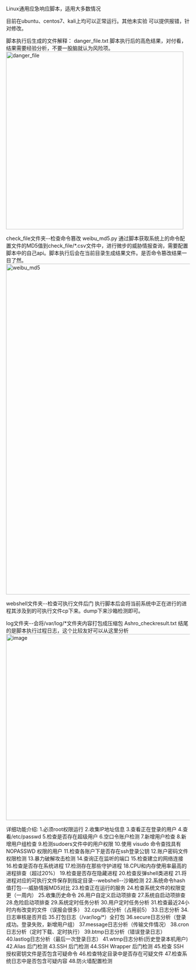 Linux通用应急响应脚本，适用大多数情况

目前在ubuntu、centos7、kali上均可以正常运行。其他未实验 可以提供报错，针对修改。



脚本执行后生成的文件解释：
danger_file.txt  脚本执行后的高危结果，对付看，结果需要经验分析，不要一股脑就认为风险项。
<img width="486" alt="danger_file" src="https://github.com/Ashro-one/Ashro_linux/assets/49979071/a27255a6-9a9d-45b7-b06b-13a945aa8f0a">

check_file文件夹--检查命令篡改
weibu_md5.py 通过脚本获取系统上的命令配置文件的MD5值到check_file/*.csv文件中，进行微步的威胁情报查询，需要配置脚本中的自己api。脚本执行后会在当前目录生成结果文件。是否命令篡改结果一目了然。
<img width="904" alt="weibu_md5" src="https://github.com/Ashro-one/Ashro_linux/assets/49979071/67966557-66b4-487a-8655-fbcdc2dff430">


webshell文件夹--检查可执行文件后门
执行脚本后会将当前系统中正在进行的进程其涉及到的可执行文件cp下来。dump下来沙箱检测即可。

log文件夹--会将/var/log/*文件夹内容打包成压缩包
Ashro_checkresult.txt   结尾的是脚本执行过程日志，这个比较友好可以从这里分析
<img width="509" alt="image" src="https://github.com/Ashro-one/Ashro_linux/assets/49979071/806d9e04-6890-401a-a2ad-11af64598e7c">

详细功能介绍:
1.必须root权限运行
2.收集IP地址信息
3.查看正在登录的用户
4.查看/etc/passwd
5.检查是否存在超级用户
6.空口令账户检测
7.新增用户检查
8.新增用户组检查
9.检测sudoers文件中的用户权限
10.使用 visudo 命令查找具有 NOPASSWD 权限的用户
11.检查各账户下是否存在ssh登录公钥
12.账户密码文件权限检测
13.暴力破解攻击检测
14.查询正在监听的端口
15.检查建立的网络连接
16.检查是否存在系统进程
17.检测存在那些守护进程
18.CPU和内存使用率最高的进程排查（超过20%）
19.检查是否存在隐藏进程
20.检查反弹shell类进程
21.将进程对应的可执行文件保存到指定目录--webshell--沙箱检测
22.系统命令hash值打包---威胁情报MD5对比
23.检查正在运行的服务
24.检查系统文件的权限变更（一周内）
25.收集历史命令
26.用户自定义启动项排查
27.系统自启动项排查
28.危险启动项排查
29.系统定时任务分析
30.用户定时任务分析
31.检查最近24小时内有改变的文件（误报会很多）
32.cpu情况分析（占用前5）
33.日志分析
34.日志审核是否开启
35.打包日志（/var/log/*）全打包
36.secure日志分析（登录成功。登录失败，新增用户组）
37.message日志分析（传输文件情况）
38.cron日志分析（定时下载、定时执行）
39.btmp日志分析（错误登录日志）
40.lastlog日志分析（最后一次登录日志）
41.wtmp日志分析(历史登录本机用户)
42.Alias 后门检测
43.SSH 后门检测
44.SSH Wrapper 后门检测
45.检查 SSH 授权密钥文件是否包含可疑命令
46.检查特定目录中是否存在可疑文件
47.检查系统日志中是否包含可疑内容
48.防火墙配置检测

